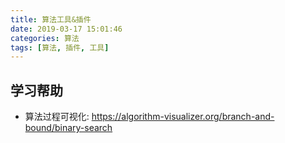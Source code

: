 ```yaml
---
title: 算法工具&插件
date: 2019-03-17 15:01:46
categories: 算法
tags: [算法, 插件, 工具]
---
```




## 学习帮助
* 算法过程可视化: https://algorithm-visualizer.org/branch-and-bound/binary-search








